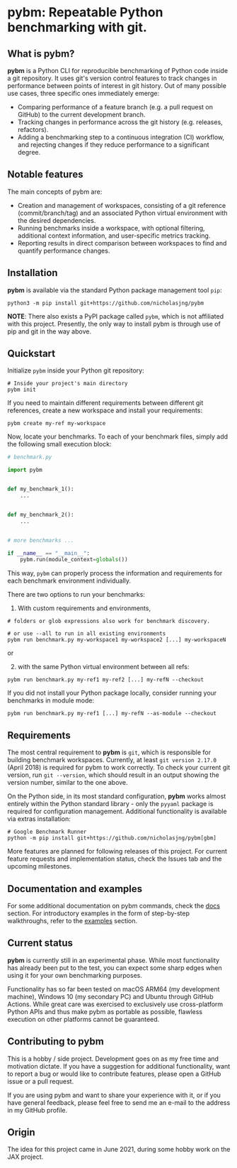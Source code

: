 # pybm: Repeatable Python benchmarking with git.

## What is pybm?

**pybm** is a Python CLI for reproducible benchmarking of Python code inside a git repository. It uses git's
version control features to track changes in performance between points of interest in git history. Out of many
possible use cases, three specific ones immediately emerge:

- Comparing performance of a feature branch (e.g. a pull request on GitHub) to the current development branch.
- Tracking changes in performance across the git history (e.g. releases, refactors).
- Adding a benchmarking step to a continuous integration (CI) workflow, and rejecting changes if they reduce
  performance to a significant degree.

## Notable features

The main concepts of pybm are:

- Creation and management of workspaces, consisting of a git reference (commit/branch/tag) and an associated
  Python virtual environment with the desired dependencies.
- Running benchmarks inside a workspace, with optional filtering, additional context information, and user-specific
  metrics tracking.
- Reporting results in direct comparison between workspaces to find and quantify performance changes.

## Installation

**pybm** is available via the standard Python package management tool `pip`:

```
python3 -m pip install git+https://github.com/nicholasjng/pybm
```

**NOTE**: There also exists a PyPI package called `pybm`, which is not affiliated with this project. Presently, the only
way to install pybm is through use of pip and git in the way above.

## Quickstart

Initialize `pybm` inside your Python git repository:

```shell
# Inside your project's main directory
pybm init
```

If you need to maintain different requirements between different git references, create a new workspace and install
your requirements:

```shell
pybm create my-ref my-workspace
```

Now, locate your benchmarks. To each of your benchmark files, simply add the following small execution block:

```python
# benchmark.py

import pybm


def my_benchmark_1():
    ...


def my_benchmark_2():
    ...


# more benchmarks ...

if __name__ == "__main__":
    pybm.run(module_context=globals())
```

This way, `pybm` can properly process the information and requirements for each benchmark environment individually.

There are two options to run your benchmarks:

1) With custom requirements and environments,

```shell
# folders or glob expressions also work for benchmark discovery.

# or use --all to run in all existing environments
pybm run benchmark.py my-workspace1 my-workspace2 [...] my-workspaceN
```

or

2) with the same Python virtual environment between all refs:

```shell
pybm run benchmark.py my-ref1 my-ref2 [...] my-refN --checkout
```

If you did not install your Python package locally, consider running your benchmarks in module mode:

```shell
pybm run benchmark.py my-ref1 [...] my-refN --as-module --checkout
```

## Requirements

The most central requirement to **pybm** is `git`, which is responsible for building benchmark workspaces. Currently,
at least `git version 2.17.0` (April 2018) is required for pybm to work correctly. To check your current git version,
run `git --version`, which should result in an output showing the version number, similar to the one above.

On the Python side, in its most standard configuration, **pybm** works almost entirely within the Python standard
library - only the `pyyaml` package is required for configuration management. Additional functionality is available via
extras installation:

```
# Google Benchmark Runner
python -m pip install git+https://github.com/nicholasjng/pybm[gbm]
```

More features are planned for following releases of this project. For current feature requests and implementation
status, check the Issues tab and the upcoming milestones.

## Documentation and examples

For some additional documentation on pybm commands, check the [docs](docs) section. For introductory examples in the
form of step-by-step walkthroughs, refer to the [examples](examples) section.

## Current status

**pybm** is currently still in an experimental phase. While most functionality has already been put to the test, you can
expect some sharp edges when using it for your own benchmarking purposes.

Functionality has so far been tested on macOS ARM64 (my development machine), Windows 10 (my secondary PC) and Ubuntu
through GitHub Actions. While great care was exercised to exclusively use cross-platform Python APIs and thus make pybm
as portable as possible, flawless execution on other platforms cannot be guaranteed.

## Contributing to pybm

This is a hobby / side project. Development goes on as my free time and motivation dictate. If you have a suggestion for
additional functionality, want to report a bug or would like to contribute features, please open a GitHub issue or a
pull request.

If you are using pybm and want to share your experience with it, or if you have general feedback, please feel free to
send me an e-mail to the address in my GitHub profile.

## Origin

The idea for this project came in June 2021, during some hobby work on the JAX project.
